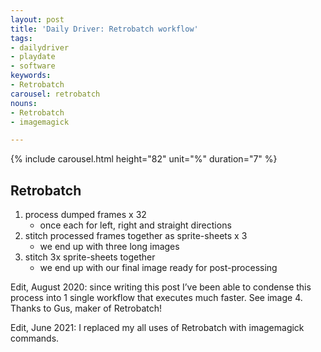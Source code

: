 ```yaml
---
layout: post
title: 'Daily Driver: Retrobatch workflow'
tags:
- dailydriver
- playdate
- software
keywords:
- Retrobatch
carousel: retrobatch
nouns:
- Retrobatch
- imagemagick

---
```

{% include carousel.html height="82" unit="%" duration="7" %}

## Retrobatch

1. process dumped frames x 32
   * once each for left, right and straight directions
2. stitch processed frames together as sprite-sheets x 3
   * we end up with three long images
3. stitch 3x sprite-sheets together
   * we end up with our final image ready for post-processing

Edit, August 2020: since writing this post I’ve been able to condense this process into 1 single workflow that executes much faster. See image 4. Thanks to Gus, maker of Retrobatch!

Edit, June 2021: I replaced my all uses of Retrobatch with imagemagick commands.